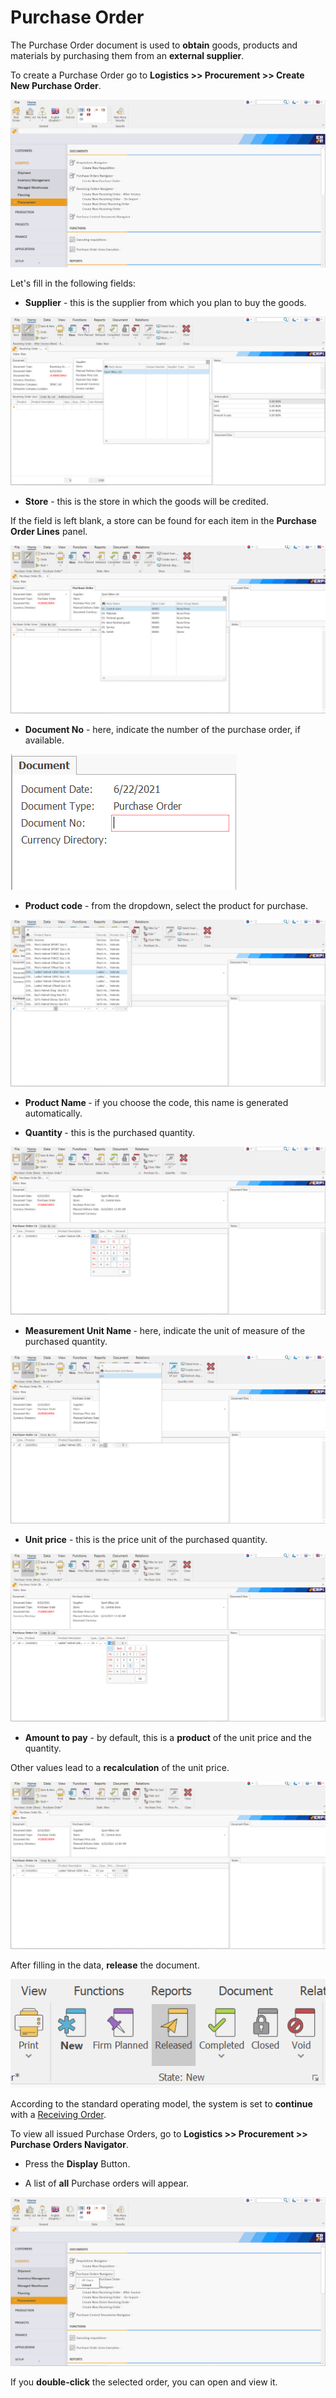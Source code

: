 # Purchase Order

The Purchase Order document is used to **obtain** goods, products and materials by purchasing them from an **external supplier**.

To create a Purchase Order go to <b>Logistics >> Procurement >> Create New Purchase Order</b>.

![Purchase Order](pictures/Createnewpurchaseorder.png)

Let's fill in the following fields:

- <b>Supplier</b> - this is the supplier from which you plan to buy the goods.
 
![Purchase Order](pictures/Supplier.png)

- <b>Store</b> - this is the store in which the goods will be credited. 
 
If the field is left blank, a store can be found for each item in the **Purchase Order Lines** panel.
 
![Purchase Order](pictures/Store.png)

- <b>Document No</b> - here, indicate the number of the purchase order, if available.
 
![Purchase Order](pictures/Documentnumber.png)

- <b>Product code</b> - from the dropdown, select the product for purchase.
 
![Purchase Order](pictures/Productcodeandproductname.png)

- <b>Product Name </b> - if you choose the code, this name is generated automatically.

- <b>Quantity </b> - this is the purchased quantity.
 
![Purchase Order](pictures/Quantity.png)

- <b> Measurement Unit Name </b> - here, indicate the unit of measure of the purchased quantity.
 
![Purchase Order](pictures/Measurementunitname.png)

- <b>Unit price</b> - this is the price unit of the purchased quantity. 
 
![Purchase Order](pictures/Unitprice.png)

- <b>Amount to pay</b> - by default, this is a **product** of the unit price and the quantity. 
	
Other values lead to a **recalculation** of the unit price.
 
![Purchase Order](pictures/Amounttopay.png)

After filling in the data, **release** the document.
 
![Purchase Order](pictures/Releasethedocument.png)

According to the standard operating model, the system is set to **continue** with a [Receiving Order](https://github.com/ErpNetDocs/winclient/blob/master/step-by-step/receiving-order.md).

To view all issued Purchase Orders, go to <b>Logistics >> Procurement >> Purchase Orders Navigator</b>.

- Press the **Display** Button.

- A list of **all** Purchase orders will appear.
 
![Purchase Order](pictures/Purchaseordernavigator.png)

If you **double-click** the selected order, you can open and view it.



